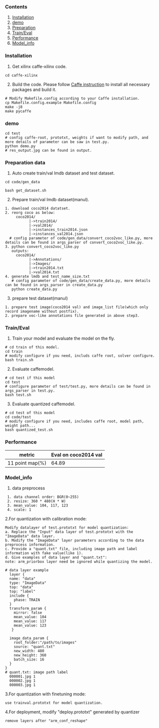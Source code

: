 ### Contents
1. [Installation](#installation)
2. [demo](#demo)
3. [Preparation](#preparation)
4. [Train/Eval](#traineval)
5. [Performance](#performance)
6. [Model_info](#model_info)  


### Installation
1. Get xilinx caffe-xilinx code. 
  ```shell
  cd caffe-xilinx
  ```

2. Build the code. Please follow [Caffe instruction](http://caffe.berkeleyvision.org/installation.html) to install all necessary packages and build it.
  ```shell
  # Modify Makefile.config according to your Caffe installation.
  cp Makefile.config.example Makefile.config
  make -j8
  make pycaffe
  ```
### demo
  ```shell
  cd test
  # config caffe-root, prototxt, weights if want to modify path, and more details of parameter can be saw in test.py.
  python demo.py
  # res_output.jpg can be found in output.

  ```

### Preparation data

1. Auto create train/val lmdb dataset and test dataset. 
  ```shell
  cd code/gen_data

  bash get_dataset.sh
  ``` 
2. Prepare train/val lmdb dataset(manul).
  ```
  1. download coco2014 datatset.
  2. reorg coco as below: 
       coco2014/
             |->train2014/
             |->val2014/
             |->instances_train2014.json
             |->instances_val2014.json
    # config parameter of code/gen_data/convert_coco2voc_like.py, more details can be found in args_parser of convert_coco2voc_like.py. 
  3. python convert_coco2voc_like.py
     outputs: 
       coco2014/
             |->Annotations/
             |->Images/
             |->train2014.txt
             |->val2014.txt
  4. generate lmdb and test_name_size.txt
     # config parameter of code/gen_data/create_data.py, more details can be found in args_parser in create_data.py
     python create_data.py

  ```
3. prepare test dataset(manul)
  ```
  1. prepare test image(coco2014 val) and image_list file(which only record imagename without postfix).
  2. prepare voc-like annotations file generated in above step3.
  ```  

### Train/Eval

1. Train your model and evaluate the model on the fly.
  ```shell
  # cd train of this model.
  cd train
  # modify configure if you need, includs caffe root, solver configure.
  bash train.sh 
  ```

2. Evaluate caffemodel.
  ```shell
  # cd test if this model
  cd test
  # configure parameter of test/test.py, more details can be found in args_parser in test.py.
  bash test.sh
  ```
 
3. Evaluate quantized caffemodel.
  ```shell
  # cd test of this model
  cd code/test
  # modify configure if you need, includes caffe root, model path, weight path... 
  bash quantized_test.sh
  ```

### Performance

|metric |Eval on coco2014 val| 
|----|----|
|11 point map(%)|64.89|

### Model_info

1. data preprocess
```
 1. data channel order: BGR(0~255)                  
 2. resize: 360 * 480(H * W) 
 3. mean_value: 104, 117, 123
 4. scale: 1
```
2.For quantization with calibration mode:
  ```
  Modify datalayer of test.prototxt for model quantization:
  a. Replace the "Input" data layer of test.prototxt with the "ImageData" data layer.
  b. Modify the "ImageData" layer parameters according to the data preprocess information.
  c. Provide a "quant.txt" file, including image path and label information with fake value(like 1).
  d. Give examples of data layer and "quant.txt":
  note: arm_priorbox layer need be ignored while quantizing the model.

  # data layer example
    layer {
    name: "data"
    type: "ImageData"
    top: "data"
    top: "label"
    include {
      phase: TRAIN
    }
    transform_param {
      mirror: false
      mean_value: 104
      mean_value: 117
      mean_value: 123
     }

    image_data_param {
      root_folder:"/path/to/images"
      source: "quant.txt"
      new_width: 480  
      new_height: 360
      batch_size: 16
    }
  }
  # quant.txt: image path label
    000001.jpg 1
    000002.jpg 1
    000003.jpg 1

  ```
3.For quantization with finetuning mode: 
  ```
  use trainval.prototxt for model quantization.
  ```
4.For deployment, modify "deploy.prototxt" generated by quantizer
  ```
  remove layers after "arm_conf_reshape"
  ```
